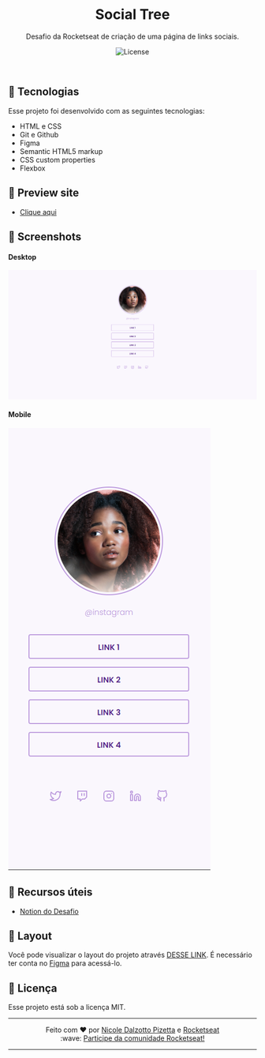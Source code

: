 <h1 align="center"> Social Tree </h1>

<p align="center">
Desafio da Rocketseat de criação de uma página de links sociais. <br/>

</p>

<p align="center">
  <img alt="License" src="https://img.shields.io/static/v1?label=license&message=MIT&color=49AA26&labelColor=000000">
</p>

<br>

## 🚀 Tecnologias

Esse projeto foi desenvolvido com as seguintes tecnologias:

- HTML e CSS
- Git e Github
- Figma
- Semantic HTML5 markup
- CSS custom properties
- Flexbox

## 🚀 Preview site

- [Clique aqui](https://nicoledpizetta.github.io/EndlessNightmareGame/)

## 🚀 Screenshots

#### Desktop

![](./assets/screenshot/desktop.png)

#### Mobile

![](./assets/screenshot/mobile.png)

## 🚀 Recursos úteis

- [Notion do Desafio](https://efficient-sloth-d85.notion.site/Desafio-Social-Tree-a4008e467a3248c4b05c97cf78aea44f)

## 🚀 Layout

Você pode visualizar o layout do projeto através [DESSE LINK](https://www.figma.com/file/yi1ycIyAW8QiGiX9bMFHkU/DD-%2F-Social-links/duplicate). É necessário ter conta no [Figma](https://figma.com) para acessá-lo.

## :memo: Licença

Esse projeto está sob a licença MIT.

---

<p align="center"> Feito com ♥ por <a href="https://github.com/NicoleDPizetta">Nicole Dalzotto Pizetta</a> e <a href="https://www.rocketseat.com.br/">Rocketseat</a> 
<br>:wave: <a href="https://discord.gg/rocketseat">Participe da comunidade Rocketseat!</a> </p>

---
